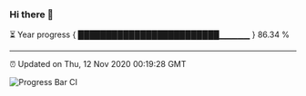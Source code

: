 ### Hi there 👋

⏳ Year progress { █████████████████████████▁▁▁▁▁ } 86.34 %

---

⏰ Updated on Thu, 12 Nov 2020 00:19:28 GMT

![Progress Bar CI](https://github.com/liununu/liununu/workflows/Progress%20Bar%20CI/badge.svg)
